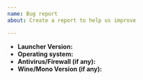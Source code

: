 ```yaml
---
name: Bug report
about: Create a report to help us improve

---
```


- **Launcher Version:** 
- **Operating system:** 
- **Antivirus/Firewall (if any):** 
- **Wine/Mono Version (if any):** 

